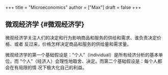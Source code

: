 +++
title = "Microeconomics"
author = ["Max"]
draft = false
+++

## 微观经济学 {#微观经济学}

微观经济学关注人们的决定和行为影响商品和服务的供给和需求、谁负责决定价格、或者
反过来，价格怎样决定商品和服务的供给量和需求量。

微观经济学的第一个基础假设是：“个人”（individual）是所有经济分析的基本单位，而
“个人”（经济人）会理性地取舍、决定。而第二个基础假设是：每个人都会在有局限的情
况下极大化自己的利益。
